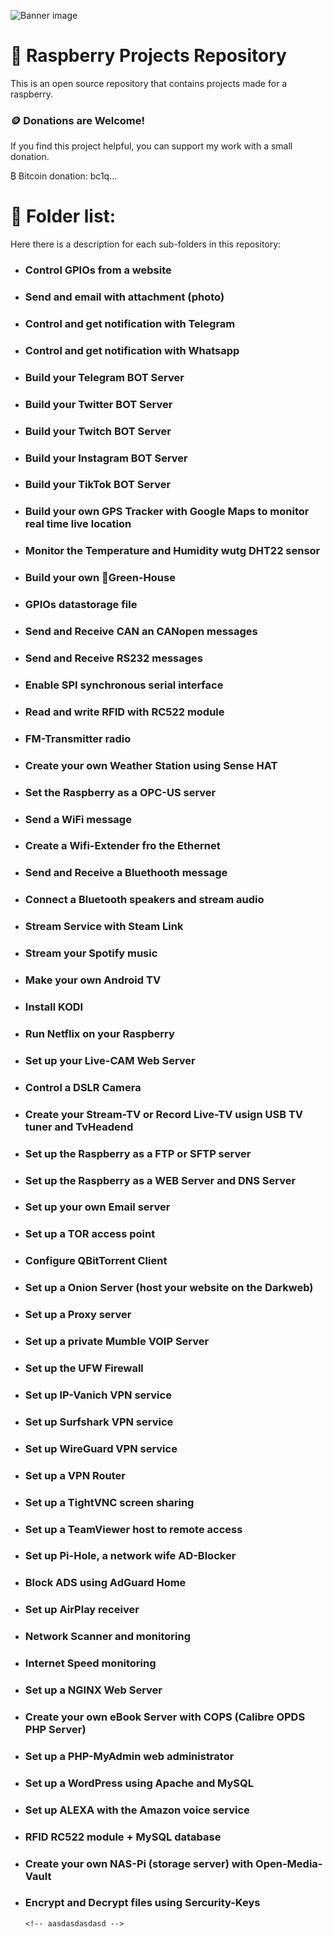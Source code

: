 ![Banner image](https://github.com/Rasp-pvtora/Raspberry_Projects/blob/d9680167567ebca8363162cb1273f4104f777a41/background_au1kxiau1kxiau1k.png)
# 📜 Raspberry Projects Repository

This is an open source repository that contains projects made for a raspberry.

### 🪙 Donations are Welcome!
If you find this project helpful, you can support my work with a small donation. 

₿ Bitcoin donation: bc1q...
<!--  Donations help me continue to improve this project. Thank you for your support!  -->

<!-- 
<p align="center">
  <img src="path/to/your/btc-qr-code.png" alt="Bitcoin QR Code" width="150">
</p>

[![Buy Me a Coffee](https://img.shields.io/badge/Donate-Buy%20Me%20a%20Coffee-yellow.svg)](https://www.buymeacoffee.com/yourusername)
-->

# 📂 Folder list:
Here there is a description for each sub-folders in this repository:
- ### **Control GPIOs from a website**
- ### **Send and email with attachment (photo)**
- ### **Control and get notification with Telegram**
- ### **Control and get notification with Whatsapp**
- ### **Build your Telegram BOT Server**
- ### **Build your Twitter BOT Server**
- ### **Build your Twitch BOT Server**
- ### **Build your Instagram BOT Server**
- ### **Build your TikTok BOT Server**
- ### **Build your own GPS Tracker with Google Maps to monitor real time live location**
- ### **Monitor the Temperature and Humidity wutg DHT22 sensor**
- ### **Build your own 🥦Green-House**
- ### **GPIOs datastorage file**
- ### **Send and Receive CAN an CANopen messages**
- ### **Send and Receive RS232 messages**
- ### **Enable SPI synchronous serial interface**
- ### **Read and write RFID with RC522 module**
- ### **FM-Transmitter radio**
- ### **Create your own Weather Station using Sense HAT**
- ### **Set the Raspberry as a OPC-US server**
- ### **Send a WiFi message**
- ### **Create a Wifi-Extender fro the Ethernet**
- ### **Send and Receive a Bluethooth message**
- ### **Connect a Bluetooth speakers and stream audio**
- ### **Stream Service with Steam Link**
- ### **Stream your Spotify music**
- ### **Make your own Android TV**
- ### **Install KODI**
- ### **Run Netflix on your Raspberry**
- ### **Set up your Live-CAM Web Server**
- ### **Control a DSLR Camera**
- ### **Create your Stream-TV or Record Live-TV usign USB TV tuner and TvHeadend**
- ### **Set up the Raspberry as a FTP or SFTP server**
- ### **Set up the Raspberry as a WEB Server and DNS Server**
- ### **Set up your own Email server**
- ### **Set up a TOR access point**
- ### **Configure QBitTorrent Client**
- ### **Set up a Onion Server (host your website on the Darkweb)**
- ### **Set up a Proxy server**
- ### **Set up a private Mumble VOIP Server**
- ### **Set up the UFW Firewall**
- ### **Set up IP-Vanich VPN service**
- ### **Set up Surfshark VPN service**
- ### **Set up WireGuard VPN service**
- ### **Set up a VPN Router**
- ### **Set up a TightVNC screen sharing**
- ### **Set up a TeamViewer host to remote access**
- ### **Set up Pi-Hole, a network wife AD-Blocker**
- ### **Block ADS using AdGuard Home**
- ### **Set up AirPlay receiver**
- ### **Network Scanner and monitoring**
- ### **Internet Speed monitoring**
- ### **Set up a NGINX Web Server**
- ### **Create your own eBook Server with COPS (Calibre OPDS PHP Server)**
- ### **Set up a PHP-MyAdmin web administrator**
- ### **Set up a WordPress using Apache and MySQL**
- ### **Set up ALEXA with the Amazon voice service**
- ### **RFID RC522 module + MySQL database**
- ### **Create your own NAS-Pi (storage server) with Open-Media-Vault**
- ### **Encrypt and Decrypt files using Sercurity-Keys**
  <!-- asdasdasd -->
      <!-- aasdasdasdasd -->




<!-- 
![Banner image](https://user-images.githubusercontent.com/10284570/173569848-c624317f-42b1-45a6-ab09-f0ea3c247648.png)

# n8n - Secure Workflow Automation for Technical Teams

n8n is a workflow automation platform that gives technical teams the flexibility of code with the speed of no-code. With 400+ integrations, native AI capabilities, and a fair-code license, n8n lets you build powerful automations while maintaining full control over your data and deployments.

![n8n.io - Screenshot](https://raw.githubusercontent.com/n8n-io/n8n/master/assets/n8n-screenshot-readme.png)

## Key Capabilities

- **Code When You Need It**: Write JavaScript/Python, add npm packages, or use the visual interface
- **AI-Native Platform**: Build AI agent workflows based on LangChain with your own data and models
- **Full Control**: Self-host with our fair-code license or use our [cloud offering](https://app.n8n.cloud/login)
- **Enterprise-Ready**: Advanced permissions, SSO, and air-gapped deployments
- **Active Community**: 400+ integrations and 900+ ready-to-use [templates](https://n8n.io/workflows)

## Quick Start

Try n8n instantly with [npx](https://docs.n8n.io/hosting/installation/npm/) (requires [Node.js](https://nodejs.org/en/)):

```
npx n8n
```

Or deploy with [Docker](https://docs.n8n.io/hosting/installation/docker/):

```
docker volume create n8n_data
docker run -it --rm --name n8n -p 5678:5678 -v n8n_data:/home/node/.n8n docker.n8n.io/n8nio/n8n
```

Access the editor at http://localhost:5678

## Resources

- 📚 [Documentation](https://docs.n8n.io)
- 🔧 [400+ Integrations](https://n8n.io/integrations)
- 💡 [Example Workflows](https://n8n.io/workflows)
- 🤖 [AI & LangChain Guide](https://docs.n8n.io/langchain/)
- 👥 [Community Forum](https://community.n8n.io)
- 📖 [Community Tutorials](https://community.n8n.io/c/tutorials/28)

## Support

Need help? Our community forum is the place to get support and connect with other users:
[community.n8n.io](https://community.n8n.io)

## License

n8n is [fair-code](https://faircode.io) distributed under the [Sustainable Use License](https://github.com/n8n-io/n8n/blob/master/LICENSE.md) and [n8n Enterprise License](https://github.com/n8n-io/n8n/blob/master/LICENSE_EE.md).

- **Source Available**: Always visible source code
- **Self-Hostable**: Deploy anywhere
- **Extensible**: Add your own nodes and functionality

[Enterprise licenses](mailto:license@n8n.io) available for additional features and support.

Additional information about the license model can be found in the [docs](https://docs.n8n.io/reference/license/).

## Contributing

Found a bug 🐛 or have a feature idea ✨? Check our [Contributing Guide](https://github.com/n8n-io/n8n/blob/master/CONTRIBUTING.md) to get started.

## Join the Team

Want to shape the future of automation? Check out our [job posts](https://n8n.io/careers) and join our team!

## What does n8n mean?

**Short answer:** It means "nodemation" and is pronounced as n-eight-n.

**Long answer:** "I get that question quite often (more often than I expected) so I decided it is probably best to answer it here. While looking for a good name for the project with a free domain I realized very quickly that all the good ones I could think of were already taken. So, in the end, I chose nodemation. 'node-' in the sense that it uses a Node-View and that it uses Node.js and '-mation' for 'automation' which is what the project is supposed to help with. However, I did not like how long the name was and I could not imagine writing something that long every time in the CLI. That is when I then ended up on 'n8n'." - **Jan Oberhauser, Founder and CEO, n8n.io**






### Hi there, this is n8n 👋

n8n is the company behind n8n, the product. We're building a workflow automation platform that gives technical teams the flexibility of code with the speed of no-code. With 400+ integrations, native AI capabilities, and a [fair-code license](https://faircode.io), n8n lets you build powerful automation while maintaining full control over your data and deployments.

- Check out [our main project here](https://github.com/n8n-io/n8n).
- Interested in working at n8n? See our [open positions](https://n8n.io/careers).
- Learn more how to [self-host n8n in our docs](https://docs.n8n.io/hosting/). 
- Not interested in hosting n8n yourself? We also offer [n8n cloud](https://n8n.io/cloud/?utm_medium=referral&utm_source=github.com&utm_campaign=readme) for a monthly fee. 
- Both our team and our users have been building a [workflow template library](https://n8n.io/workflows/?utm_medium=referral&utm_source=github.com&utm_campaign=readme) to help others easily get started with n8n automation. 

![n8n.io - Screenshot](https://raw.githubusercontent.com/n8n-io/n8n/master/assets/n8n-screenshot-readme.png)

 We launched in 2019 with a ton of interest, and things have been going great since then:

- 📈 With 100m+ Docker pulls and a huge active user base/community - we have global traction
- ⭐️ With over ~70k~ 80k stars, we are now part of the top 150 projects on GitHub
- 🌱 We were Sequoia's first seed investment in Germany, and recently raised a $55m Series B round, led by Highland Capital

We're on a mission to give technical people the powers of a 10x developer. [Join us!](https://n8n.io/careers)
-->
